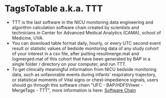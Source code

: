 # TagsToTable a.k.a. TTT

- TTT is the last software in the NICU monitoring data engineering and algorithm calculation software chain created by scientists and technicians in Center for Advanced Medical Analytics (CAMA), school of Medicine, UVA. 
- You can download table format daily, hourly, or every UTC second event result or statistic values of bedside monitoring data of any study cohort of your interest in a csv file, after putting resultmerge.mat and logmerged.mat of this cohort that have been generated by BAP in a single folder / directory on your computer, and run TTT. 
- To get clinically meaningful information from NICU bedside monitoring data, such as unfavorable events during infants' respiratory trajectory, or statistical moments of Vital signs or chest-impedience signals, users should go through this software chain "UFC - BAP/HDF5Viwer - MergeTags - TTT", more information is here: [Software Chain](https://github.com/UVA-CAMA/NICUHDF5Viewer/wiki)

